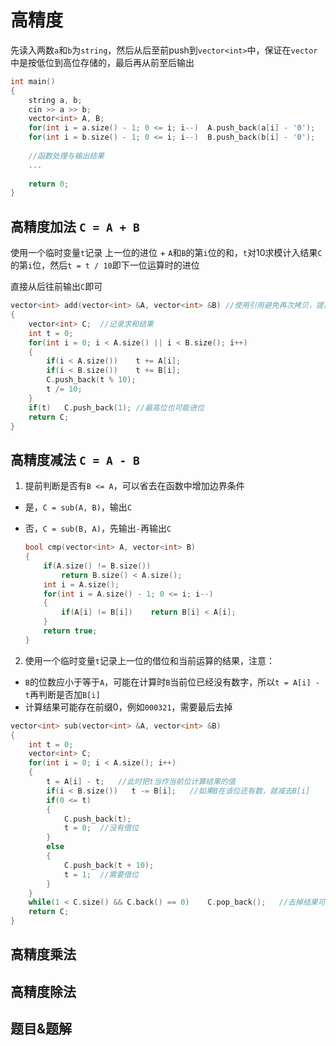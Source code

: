 # 高精度

先读入两数`a`和`b`为`string`，然后从后至前push到`vector<int>`中，保证在`vector`中是按低位到高位存储的，最后再从前至后输出

```cpp
int main()
{
    string a, b;
    cin >> a >> b;
    vector<int> A, B;
    for(int i = a.size() - 1; 0 <= i; i--)	A.push_back(a[i] - '0');
    for(int i = b.size() - 1; 0 <= i; i--)	B.push_back(b[i] - '0');
    
    //函数处理与输出结果
    ...
        
    return 0;
}
```

## 高精度加法 `C = A + B`

使用一个临时变量`t`记录 上一位的进位 + `A`和`B`的第`i`位的和，`t`对10求模计入结果`C`的第`i`位，然后`t = t / 10`即下一位运算时的进位

直接从后往前输出`C`即可

```cpp
vector<int> add(vector<int> &A, vector<int> &B)	//使用引用避免再次拷贝，提高速度
{
    vector<int> C;	//记录求和结果
    int t = 0;
    for(int i = 0; i < A.size() || i < B.size(); i++)
    {
        if(i < A.size())	t += A[i];
        if(i < B.size())	t += B[i];
        C.push_back(t % 10);
        t /= 10;
    }
    if(t)	C.push_back(1);	//最高位也可能进位
    return C;
}
```

## 高精度减法 `C = A - B`

1. 提前判断是否有`B <= A`，可以省去在函数中增加边界条件

- 是，`C = sub(A, B)`，输出`C`

- 否，`C = sub(B, A)`，先输出`-`再输出`C`

  ```cpp
  bool cmp(vector<int> A, vector<int> B)
  {
      if(A.size() != B.size())
          return B.size() < A.size();
      int i = A.size();
      for(int i = A.size() - 1; 0 <= i; i--)
      {
          if(A[i] != B[i])    return B[i] < A[i];
      }
      return true;
  }
  ```

2. 使用一个临时变量`t`记录上一位的借位和当前运算的结果，注意：

- `B`的位数应小于等于`A`，可能在计算时`B`当前位已经没有数字，所以`t = A[i] - t`再判断是否加`B[i]`
- 计算结果可能存在前缀0，例如`000321`，需要最后去掉

```cpp
vector<int> sub(vector<int> &A, vector<int> &B)
{
    int t = 0;
    vector<int> C;
    for(int i = 0; i < A.size(); i++)
    {
        t = A[i] - t;   //此时把t当作当前位计算结果的值
        if(i < B.size())   t -= B[i];   //如果B在该位还有数，就减去B[i]
        if(0 <= t)
        {
            C.push_back(t);
            t = 0;  //没有借位
        }
        else
        {
            C.push_back(t + 10);
            t = 1;  //需要借位
        }
    }
    while(1 < C.size() && C.back() == 0)    C.pop_back();   //去掉结果可能存在的前缀0
    return C;
}
```

## 高精度乘法



## 高精度除法



## 题目&题解

